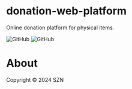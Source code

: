 # donation-web-platform
Online donation platform for physical items.

![GitHub](https://img.shields.io/badge/language-Rust+React+Tauri+Microservices-green)
![GitHub](https://img.shields.io/github/license/szn-app/donation-app)


# About 
Copyright © 2024 SZN 